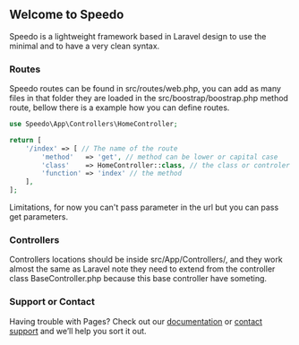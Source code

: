 ## Welcome to Speedo

Speedo is a lightweight framework based in Laravel design to use the minimal and to have a very clean syntax.

### Routes

Speedo routes can be found in src/routes/web.php, you can add as many files in that folder they are loaded in the src/boostrap/boostrap.php method route, bellow there is a example how you can define routes.

```php
use Speedo\App\Controllers\HomeController;

return [
    '/index' => [ // The name of the route
        'method'   => 'get', // method can be lower or capital case
        'class'    => HomeController::class, // the class or controler in this example
        'function' => 'index' // the method
    ],
];
```

Limitations, for now you can't pass parameter in the url but you can pass get parameters.

### Controllers

Controllers locations should be inside src/App/Controllers/, and they work almost the same as Laravel note they need to extend from the controller class BaseController.php because this base controller have someting.

### Support or Contact

Having trouble with Pages? Check out our [documentation](https://docs.github.com/categories/github-pages-basics/) or [contact support](https://support.github.com/contact) and we’ll help you sort it out.